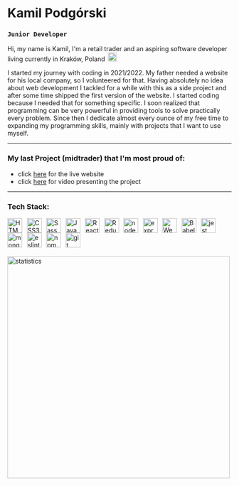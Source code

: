 # Kamil Podgórski

### **`Junior Developer`**

Hi, my name is Kamil, I'm a retail trader and an aspiring software developer living currently in Kraków, Poland <img style="display: inline-block; margin-left: 3px" width="20px" src="https://upload.wikimedia.org/wikipedia/en/1/12/Flag_of_Poland.svg">

I started my journey with coding in 2021/2022. My father needed a website for his local company, so I volunteered for that. Having absolutely no idea about web development I tackled for a while with this as a side project and after some time shipped the first version of the website. I started coding because I needed that for something specific. I soon realized that programming can be very powerful in providing tools to solve practically every problem. Since then I dedicate almost every ounce of my free time to expanding my programming skills, mainly with projects that I want to use myself.

---

### My last Project (midtrader) that I'm most proud of:

- click <a href="https://midtrader.fly.dev/" target="_blank">here</a> for the live website
- click <a href="https://www.youtube.com/watch?v=jckOW0lykHU" target="_blank">here</a> for video presenting the project

---

### Tech Stack:

<img align="left" alt="HTML5" title="HTML5" width="33px" style="padding-right:7.5px" src="https://cdn.jsdelivr.net/gh/devicons/devicon/icons/html5/html5-original.svg"/>
<img display="inline-block" align="left" alt="CSS3" title="CSS3" width="33px" style="padding-right:7.5px" src="https://cdn.jsdelivr.net/gh/devicons/devicon/icons/css3/css3-original.svg" />
<img align="left" alt="Sass" title="Sass" width="33px" style="padding-right:7.5px" src="https://cdn.jsdelivr.net/gh/devicons/devicon/icons/sass/sass-original.svg">
<img align="left" alt="JavaScript" title="JavaScript" width="33px" style="padding-right:7.5px" src="https://cdn.jsdelivr.net/gh/devicons/devicon/icons/javascript/javascript-original.svg">
<img align="left" alt="React" title="React" width="33px" style="padding-right:7.5px" src="https://cdn.jsdelivr.net/gh/devicons/devicon/icons/react/react-original.svg">
<img align="left" alt="Redux" title="Redux" width="33px" style="padding-right:7.5px" src="https://cdn.jsdelivr.net/gh/devicons/devicon/icons/redux/redux-original.svg" >
<img align="left" alt="node.js" title="node.js" width="33px" style="padding-right:7.5px" src="https://cdn.jsdelivr.net/gh/devicons/devicon/icons/nodejs/nodejs-original.svg">
<img align="left" alt="express.js" title="express.js" width="33px" style="padding-right:7.5px" src="https://cdn.jsdelivr.net/gh/devicons/devicon/icons/express/express-original.svg">
<img align="left" alt="Webpack" title="Webpack" width="33px" style="padding-right:7.5px" src="https://cdn.jsdelivr.net/gh/devicons/devicon/icons/webpack/webpack-original.svg">
<img align="left" alt="Babel" title="Babel" width="33px" style="padding-right:7.5px"  src="https://cdn.jsdelivr.net/gh/devicons/devicon/icons/babel/babel-original.svg">
<img align="left" alt="jest" title="jest" width="33px" style="padding-right:7.5px" src="https://cdn.jsdelivr.net/gh/devicons/devicon/icons/jest/jest-plain.svg">
<img align="left" alt="mongo db" title="mongo db" width="33px" style="padding-right:7.5px" src="https://cdn.jsdelivr.net/gh/devicons/devicon/icons/mongodb/mongodb-original.svg" >
<img align="left" alt="eslint" title="eslint" width="33px" style="padding-right:7.5px" src="https://cdn.jsdelivr.net/gh/devicons/devicon/icons/eslint/eslint-original.svg">
<img align="left" alt="npm" title="npm" width="33px" style="padding-right:7.5px" src="https://cdn.jsdelivr.net/gh/devicons/devicon/icons/npm/npm-original-wordmark.svg">
<img align="left" alt="git" title="git" width="33px" style="padding-right:7.5px" src="https://cdn.jsdelivr.net/gh/devicons/devicon/icons/git/git-original.svg"/>

<br />
<br />
<br />

<img title="statistics" style="margin-top:20px" width="500px" src="https://github-readme-stats.vercel.app/api/top-langs/?username=kamilp522&layout=compact&hide=php">
